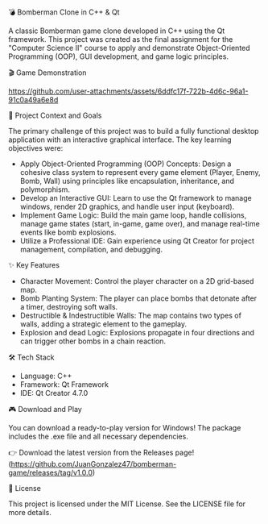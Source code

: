 💣 Bomberman Clone in C++ & Qt

A classic Bomberman game clone developed in C++ using the Qt framework. This project was created as the final assignment for the "Computer Science II" course to apply and demonstrate Object-Oriented Programming (OOP), GUI development, and game logic principles.

🎬 Game Demonstration

https://github.com/user-attachments/assets/6ddfc17f-722b-4d6c-96a1-91c0a49a6e8d

🎯 Project Context and Goals

The primary challenge of this project was to build a fully functional desktop application with an interactive graphical interface. The key learning objectives were:

- Apply Object-Oriented Programming (OOP) Concepts: Design a cohesive class system to represent every game element (Player, Enemy, Bomb, Wall) using principles like encapsulation, inheritance, and polymorphism.
- Develop an Interactive GUI: Learn to use the Qt framework to manage windows, render 2D graphics, and handle user input (keyboard).
- Implement Game Logic: Build the main game loop, handle collisions, manage game states (start, in-game, game over), and manage real-time events like bomb explosions.
- Utilize a Professional IDE: Gain experience using Qt Creator for project management, compilation, and debugging.

✨ Key Features

- Character Movement: Control the player character on a 2D grid-based map.
- Bomb Planting System: The player can place bombs that detonate after a timer, destroying soft walls.
- Destructible & Indestructible Walls: The map contains two types of walls, adding a strategic element to the gameplay.
- Explosion and dead Logic: Explosions propagate in four directions and can trigger other bombs in a chain reaction.
  
🛠️ Tech Stack

- Language: C++
- Framework: Qt Framework
- IDE: Qt Creator 4.7.0
  
🎮 Download and Play

You can download a ready-to-play version for Windows! The package includes the .exe file and all necessary dependencies.

👉 Download the latest version from the Releases page!
(https://github.com/JuanGonzalez47/bomberman-game/releases/tag/v1.0.0)

📄 License

This project is licensed under the MIT License. See the LICENSE file for more details.
